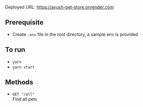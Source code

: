 Deployed URL: https://ayush-pet-store.onrender.com

## Prerequisite

- Create `.env` file in the root directory, a sample env is provided

## To run

- `yarn`
- `yarn start`

## Methods

- `GET "/all"`\
   Find all pets
